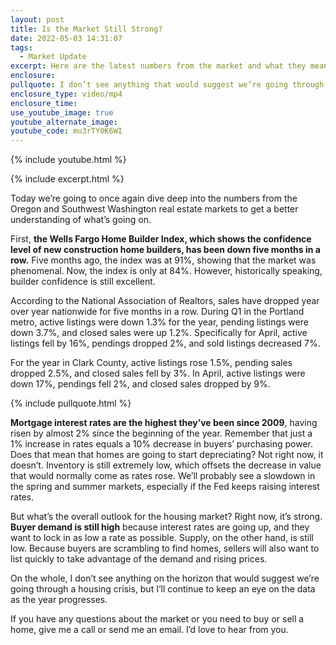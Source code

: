 ```yaml
---
layout: post
title: Is the Market Still Strong?
date: 2022-05-03 14:31:07
tags:
  - Market Update
excerpt: Here are the latest numbers from the market and what they mean to you.
enclosure:
pullquote: I don’t see anything that would suggest we’re going through a housing crisis.
enclosure_type: video/mp4
enclosure_time:
use_youtube_image: true
youtube_alternate_image:
youtube_code: mu3rTY0K6WI
---
```

{% include youtube.html %}

{% include excerpt.html %}

Today we’re going to once again dive deep into the numbers from the Oregon and Southwest Washington real estate markets to get a better understanding of what’s going on.

First, **the Wells Fargo Home Builder Index, which shows the confidence level of new construction home builders, has been down five months in a row.** Five months ago, the index was at 91%, showing that the market was phenomenal. Now, the index is only at 84%. However, historically speaking, builder confidence is still excellent.

According to the National Association of Realtors, sales have dropped year over year nationwide for five months in a row. During Q1 in the Portland metro, active listings were down 1.3% for the year, pending listings were down 3.7%, and closed sales were up 1.2%. Specifically for April, active listings fell by 16%, pendings dropped 2%, and sold listings decreased 7%.

For the year in Clark County, active listings rose 1.5%, pending sales dropped 2.5%, and closed sales fell by 3%. In April, active listings were down 17%, pendings fell 2%, and closed sales dropped by 9%.

{% include pullquote.html %}

**Mortgage interest rates are the highest they’ve been since 2009**, having risen by almost 2% since the beginning of the year. Remember that just a 1% increase in rates equals a 10% decrease in buyers’ purchasing power. Does that mean that homes are going to start depreciating? Not right now, it doesn’t. Inventory is still extremely low, which offsets the decrease in value that would normally come as rates rose. We’ll probably see a slowdown in the spring and summer markets, especially if the Fed keeps raising interest rates.&nbsp;

But what’s the overall outlook for the housing market? Right now, it’s strong. **Buyer demand is still high** because interest rates are going up, and they want to lock in as low a rate as possible. Supply, on the other hand, is still low. Because buyers are scrambling to find homes, sellers will also want to list quickly to take advantage of the demand and rising prices.

On the whole, I don’t see anything on the horizon that would suggest we’re going through a housing crisis, but I’ll continue to keep an eye on the data as the year progresses.

If you have any questions about the market or you need to buy or sell a home, give me a call or send me an email. I’d love to hear from you.
